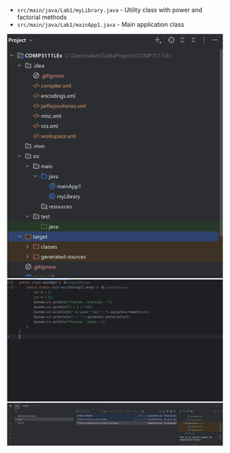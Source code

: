 - `src/main/java/Lab1/myLibrary.java` - Utility class with power and factorial methods
- `src/main/java/Lab1/mainApp1.java` - Main application class

![](images/5a.png)
![](images/5b.png)
![](images/5c.png)